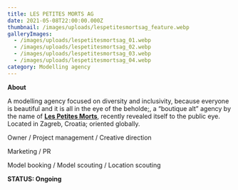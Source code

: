 ```yaml
---
title: LES PETITES MORTS AG
date: 2021-05-08T22:00:00.000Z
thumbnail: /images/uploads/lespetitesmortsag_feature.webp
galleryImages:
  - /images/uploads/lespetitesmortsag_01.webp
  - /images/uploads/lespetitesmortsag_02.webp
  - /images/uploads/lespetitesmortsag_03.webp
  - /images/uploads/lespetitesmortsag_04.webp
category: Modelling agency
---
```

**About** 

A modelling agency focused on diversity and inclusivity, because everyone is beautiful and it is all in the eye of the beholde;, a “boutique alt” agency by the name of **[Les Petites Morts](https://www.instagram.com/lespetitesmorts.agency/)**, recently revealed itself to the public eye. Located in Zagreb, Croatia; oriented globally. 

Owner / Project management / Creative direction

Marketing / PR

Model booking / Model scouting / Location scouting

**STATUS: Ongoing**